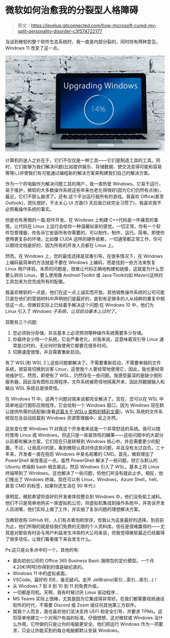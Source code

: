 # 微软如何治愈我的分裂型人格障碍

> 原文：<https://levelup.gitconnected.com/how-microsoft-cured-my-split-personality-disorder-c3f574722177>

当谈到微软的整个软件生态系统时，我一直是内部分裂的，同时持有两种意见。Windows 11 改变了这一点。

![](img/3d259b166871907be3f608f2ebdc4597.png)

计算机的迷人之处在于，它们不仅仅是一种工具——它们是制造工具的工具。同时，它们能够为我们解决问题(比如提供娱乐、存储数据、使交流变得可能和容易等等)。)并使我们有可能通过编程新的解决方案来构建我们自己的解决方案。

作为一个将电脑作为解决问题工具的用户，我一直热爱 Windows。它易于运行，易于维护，微软的大多数操作系统这些年来也老化得很好(因为它们仍然有点快)，最近，它们不那么崩溃了。还有:这个平台运行我所有的游戏。我喜欢 Office(甚至 Outlook)，团队很好，不太关心 UI 方面(3 天后我已经完全习惯了)，我喜欢我不必照看操作系统的事实。

但是也有黑暗的一面:软件开发。在 Windows 上构建 C++代码是一件痛苦的事情。让代码在 Linux 上运行会给你一种温暖如家的感觉。一切正常。你有一个软件包管理器，你告诉它安装所有你需要的，可以制作，制作，运行。简单。即使你使用更复杂的环境，比如像 CUDA 这样的硬件依赖，一切通常都正常工作，你可以期待文档是好的，因为所有的开发人员都在 Linux 上。

然而，在 Windows 上，您的最佳选择是双重引导。在很多情况下，在 Windows 上编码最简单的方法就是不要在 Windows 上编码，而是找到一些方法来恢复 Linux 用户体验。本质的问题是，很难让代码正确地构建和链接，这就是为什么您要么转向 Linux，要么使用像 Android Toolkit 或 Java Toolkit(如 Maven)这样的工具包来为您完成所有的配置。

我喜欢微软的一点是，他们在这一点上诚实而开放。其他销售操作系统的公司可能只是在他们的营销材料中声明他们是最好的，直到有足够多的人从纯粹的重复中相信这一点。但微软实际上已经着手解决这个问题:在 Windows 10 中，他们为 Linux 引入了 *Windows 子系统，让双启动基本上过时了。*

双靴有三个问题:

1.  您必须拆分存储，并且基本上必须预测哪种操作系统需要多少存储。
2.  你最终会少用一个系统，它会严重老化。对我来说，这意味着双引导 Linux 通常是过时的，无论何时我使用它都要花很多时间。
3.  切换速度很慢，并且需要重新启动。

有了 WSL(和 WSL 2 ),这些问题都解决了。不需要重新启动，不需要单独的文件系统，很容易切换到访客 Linux，这使我个人更经常地使用它，因此，我也更经常地维护它。然而，即使有了 WSL，仍然存在一些问题。我感受最深的是缺少图形服务器，因此没有图形应用程序，文件系统被奇怪地隔离开来，因此将数据输入和输出 WSL 系统总是很奇怪。

在 Windows 11 中，这两个问题对我来说都完全解决了。现在，您可以在 WSL 中简单地运行图形应用程序，它会绘制一个 Windows 窗口，因为 Windows 现在默认提供所需的适配器(查看[这篇关于 WSLg 架构的精彩文章](https://devblogs.microsoft.com/commandline/wslg-architecture/))，WSL 系统的文件系统现在会自动挂载到 Windows 资源管理器中，反之亦然。

这些变化使 Windows 11 对我这个开发者来说是一个非常舒适的系统。我可以随时使用 Linux 或 Windows。但这只是一些装饰性的糖果——这些问题中的大部分以前都有解决方案，它们现在只是转移到 Windows 核心中，并且需要更少的配置。不过，让我高兴的是，看到微软认真对待这些问题，并且没有太过自负。三十年来，开发者一直在抱怨 Windows 中臭名昭著的 CMD。首先，微软增加了 PowerShell 来改善这一点。虽然 PowerShell 解决了一些问题，但它与默认的 Ubuntu 终端和 bash 相去甚远。然后 Windows 引入了 WSL，基本上将 Linux 终端带到了 Windows。这也解决了一些问题，但他们并没有就此止步。相反，他们推出了 Windows 终端，现在可以有 Linux，Windows，Azure Shell，hell，甚至 CMD 的标签，如果你还生活在 90 年代:)

很明显，微软希望将良好的开发者体验整合到 Windows 中，他们没有偷工减料。他们不只是简单地购买一家虚拟机公司，将虚拟机集成到操作系统中，并告诉开发人员闭嘴，他们实际上做了工作，并实施了复杂问题的理想解决方案。

当微软收购 GitHub 时，人们有点害怕和惊讶，但我认为这是最好的选择。到目前为止，他们所做的就是给我们免费的无限的个人资料库。信任是很难赢得的——尤其是对那些有时会与用户利益发生冲突的大公司来说，但我觉得微软最近已经赢得了很多信任。让我们看看接下来会发生什么。

Ps:这只是众多点中的一个。其他的有:

*   面向初创公司的 Office 365 Business Basic 捆绑包的定价模型。一个月 4.20€(呵呵)你得到的值是破纪录的。
*   Windows 11 中的虚拟桌面。
*   VSCode。最好的 IDE，毫无疑问。走开 JetBrains(索引…索引…索引…)！
*   从 Windows 7 到 8 到 10 到 11 的免费升级。
*   一切都是司机。天啊，我有时候讨厌 Linux 驱动程序…
*   MS Teams 实际上很棒，尤其是因为它集成得非常好。在我们都需要视频通话软件的时代，不需要 Discord 或 Zoom 或任何其他第三方软件。
*   就我个人而言，我也喜欢他们坚决支持 UEFI 和安全引导，并要求 TPMs。这将简单地建立一个对用户有益的标准。仔细想想，这对微软或 Windows 没什么作用，它所做的只是让你的电脑更安全。他们把运行 Windows 作为一项要求，只会让你能买到的每台电脑都默认安装 Windows。